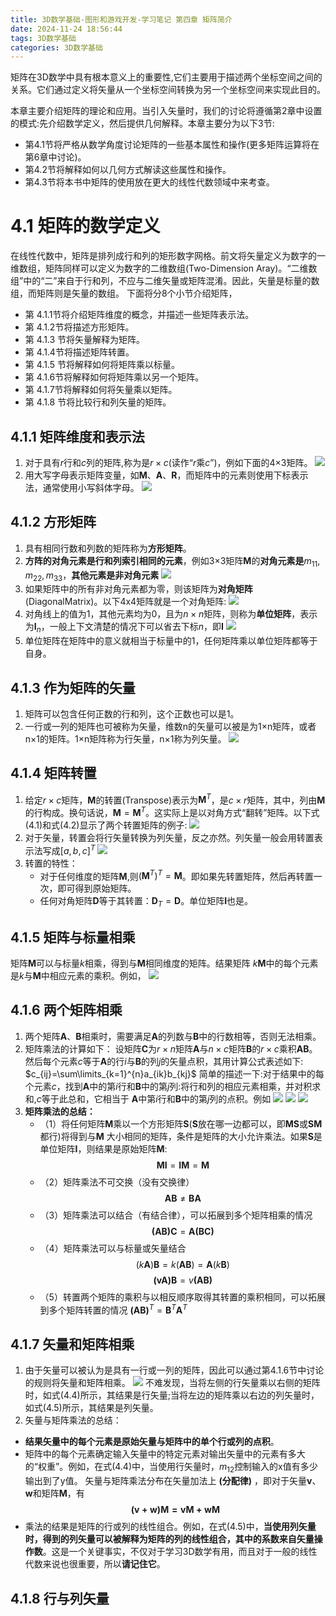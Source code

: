 ```yaml
---
title: 3D数学基础-图形和游戏开发-学习笔记 第四章 矩阵简介
date: 2024-11-24 18:56:44
tags: 3D数学基础
categories: 3D数学基础 
---
```

矩阵在3D数学中具有根本意义上的重要性,它们主要用于描述两个坐标空间之间的关系。它们通过定义将矢量从一个坐标空间转换为另一个坐标空间来实现此目的。
<!--more-->
本章主要介绍矩阵的理论和应用。当引入矢量时，我们的讨论将遵循第2章中设置的模式:先介绍数学定义，然后提供几何解释。本章主要分为以下3节:
- 第4.1节将严格从数学角度讨论矩阵的一些基本属性和操作(更多矩阵运算将在第6章中讨论)。
- 第4.2节将解释如何以几何方式解读这些属性和操作。
- 第4.3节将本书中矩阵的使用放在更大的线性代数领域中来考查。

# 4.1 矩阵的数学定义

在线性代数中，矩阵是排列成行和列的矩形数字网格。前文将矢量定义为数字的一维数组，矩阵同样可以定义为数字的二维数组(Two-Dimension Aray)。“二维数组”中的“二”来自于行和列，不应与二维矢量或矩阵混淆。因此，矢量是标量的数组，而矩阵则是矢量的数组。
下面将分8个小节介绍矩阵，
- 第 4.1.1节将介绍矩阵维度的概念，并描述一些矩阵表示法。
- 第 4.1.2节将描述方形矩阵。
- 第 4.1.3 节将矢量解释为矩阵。
- 第 4.1.4节将描述矩阵转置。
- 第 4.1.5 节将解释如何将矩阵乘以标量。
- 第 4.1.6节将解释如何将矩阵乘以另一个矩阵。
- 第 4.1.7节将解释如何将矢量乘以矩阵。
- 第 4.1.8 节将比较行和列矢量的矩阵。

## 4.1.1 矩阵维度和表示法
1. 对于具有$r$行和$c$列的矩阵,称为是$r \times c$(读作“$r$乘$c$”)，例如下面的4×3矩阵。
![](./第四章-矩阵简介/4.1.1%20矩阵表示.png)
2. 用大写字母表示矩阵变量，如$\pmb{M}、\pmb{A}、\pmb{R}$，而矩阵中的元素则使用下标表示法，通常使用小写斜体字母。
![](./第四章-矩阵简介/4.1.1%20矩阵字母表示.png)

## 4.1.2 方形矩阵
1. 具有相同行数和列数的矩阵称为**方形矩阵**。
2. **方阵的对角元素是行和列索引相同的元素**，例如3×3矩阵$\pmb{M}$的**对角元素是**$m_{11},m_{22},m_{33}$，**其他元素是非对角元素**
![](./第四章-矩阵简介/4.1.2%20对角元素.png)
3. 如果矩阵中的所有非对角元素都为零，则该矩阵为**对角矩阵**(DiagonalMatrix)。以下4x4矩阵就是一个对角矩阵:
![](./第四章-矩阵简介/4.1.2%20对角矩阵.png)
4. 对角线上的值为1，其他元素均为0，且为$n\times n$矩阵，则称为**单位矩阵**，表示为$\pmb{I}_{n}$，一般上下文清楚的情况下可以省去下标$n$，即$\pmb{I}$
![](./第四章-矩阵简介/4.1.2%20单位矩阵.png)
5. 单位矩阵在矩阵中的意义就相当于标量中的1，任何矩阵乘以单位矩阵都等于自身。

## 4.1.3 作为矩阵的矢量
1. 矩阵可以包含任何正数的行和列，这个正数也可以是1。
2. 一行或一列的矩阵也可被称为矢量，维数n的矢量可以被是为1×n矩阵，或者n×1的矩阵。1×n矩阵称为行矢量，n×1称为列矢量。
![](./第四章-矩阵简介/4.1.3%20作为矩阵的矢量.png)

## 4.1.4 矩阵转置
1. 给定$r\times c$矩阵，$\pmb{M}$的转置(Transpose)表示为$\pmb{M}^{T}$，是$c\times r$矩阵，其中，列由$\pmb{M}$的行构成。换句话说，$\pmb{M}=\pmb{M}^{T}$。这实际上是以对角方式“翻转”矩阵。以下式(4.1)和式(4.2)显示了两个转置矩阵的例子:
![](./第四章-矩阵简介/4.1.3%20转置矩阵.png)
2. 对于矢量，转置会将行矢量转换为列矢量，反之亦然。列矢量一般会用转置表示法写成$[a,b,c]^T$
![](./第四章-矩阵简介/4.1.3%20行列矢量转置.png)
3. 转置的特性：
   - 对于任何维度的矩阵$\pmb{M}$,则$(\pmb{M}^{T})^{T}=\pmb{M}$。即如果先转置矩阵，然后再转置一次，即可得到原始矩阵。
   - 任何对角矩阵$\pmb{D}$等于其转置：$\pmb{D}_{T}=\pmb{D}$。单位矩阵$\pmb{I}$也是。
  
## 4.1.5 矩阵与标量相乘
矩阵$\pmb{M}$可以与标量$k$相乘，得到与$\pmb{M}$相同维度的矩阵。结果矩阵 $k\pmb{M}$中的每个元素是$k$与$\pmb{M}$中相应元素的乘积。例如，
![](./第四章-矩阵简介/4.1.5%20矩阵与标量相乘.png)

## 4.1.6 两个矩阵相乘
1. 两个矩阵$\pmb{A}、\pmb{B}$相乘时，需要满足$\pmb{A}$的列数与$\pmb{B}$中的行数相等，否则无法相乘。
2. 矩阵乘法的计算如下：
设矩阵$\pmb{C}$为$r\times n$矩阵$\pmb{A}$与$n\times c$矩阵$\pmb{B}$的$r\times c$乘积$\pmb{AB}$。然后每个元素$c$等于$\pmb{A}$的行$i$与$\pmb{B}$的列$j$的矢量点积，其用计算公式表述如下:
$c_{ij}=\sum\limits_{k=1}^{n}a_{ik}b_{kj}$
简单的描述一下:对于结果中的每个元素$c$，找到$\pmb{A}$中的第$i$行和$\pmb{B}$中的第$j$列:将行和列的相应元素相乘，并对积求和,$c$等于此总和，它相当于
$\pmb{A}$中第$i$行和$\pmb{B}$中的第$j$列的点积。例如
![](./第四章-矩阵简介/4.1.6%20两个矩阵乘积.png)
![](./第四章-矩阵简介/4.1.6%20两个矩阵乘积1.png)
![](./第四章-矩阵简介/4.1.6%20两个矩阵乘积2.png)
3. **矩阵乘法的总结：**
   - （1）将任何矩阵$\pmb{M}$乘以一个方形矩阵$\pmb{S}$($\pmb{S}$放在哪一边都可以，即$\pmb{MS}$或$\pmb{SM}$都行)将得到与$\pmb{M}$ 大小相同的矩阵，条件是矩阵的大小允许乘法。如果$\pmb{S}$是单位矩阵$\pmb{I}$，则结果是原始矩阵$\pmb{M}$:
$$\pmb{MI}=\pmb{IM}=\pmb{M}$$
   - （2）矩阵乘法不可交换（没有交换律）
$$\pmb{AB} \neq \pmb{BA}$$
   - （3）矩阵乘法可以结合（有结合律），可以拓展到多个矩阵相乘的情况
$$\pmb{(AB)C} = \pmb{A(BC)}$$
   - （4）矩阵乘法可以与标量或矢量结合
$$(k\pmb{A})\pmb{B}=k(\pmb{AB})=\pmb{A}(k\pmb{B})$$
$$\pmb{(vA)B}=v\pmb{(AB)}$$
   - （5）转置两个矩阵的乘积与以相反顺序取得其转置的乘积相同，可以拓展到多个矩阵转置的情况
$\pmb{(AB)}^T=\pmb{B}^T\pmb{A}^T$

## 4.1.7 矢量和矩阵相乘
1. 由于矢量可以被认为是具有一行或一列的矩阵，因此可以通过第4.1.6节中讨论
的规则将矢量和矩阵相乘。
![](./第四章-矩阵简介/4.1.7%20矢量和矩阵相乘.png)
不难发现，当将左侧的行矢量乘以右侧的矩阵时，如式(4.4)所示，其结果是行矢量;当将左边的矩阵乘以右边的列矢量时，如式(4.5)所示，其结果是列矢量。
2. 矢量与矩阵乘法的总结：
- **结果矢量中的每个元素是原始矢量与矩阵中的单个行或列的点积**。
- 矩阵中的每个元素确定输入矢量中的特定元素对输出矢量中的元素有多大的“权重”。例如，在式(4.4)中，当使用行矢量时，$m_{12}$控制输入的x值有多少输出到了y值。
矢量与矩阵乘法分布在矢量加法上 **(分配律)** ，即对于矢量$\pmb{v}、\pmb{w}$和矩阵$\pmb{M}$，有
$$\pmb{(v+ w)M = vM + wM}$$
- 乘法的结果是矩阵的行或列的线性组合。例如，在式(4.5)中，**当使用列矢量时，得到的列矢量可以被解释为矩阵的列的线性组合，其中的系数来自矢量操作数**。这是一个关键事实，不仅对于学习3D数学有用，而且对于一般的线性代数来说也很重要，所以**请记住它**。

## 4.1.8 行与列矢量

